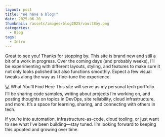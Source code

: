```yaml
---
layout: post
title: "We have a blog!"
date: 2025-06-20
thumbnail: /assets/images/blog2025/vaultBoy.png
categories:
  - Blog
tags:
  - Intro
---
```

Great to see you! Thanks for stopping by. This site is brand new and still a bit of a work in progress. Over the coming days (and probably weeks), I’ll be experimenting with different layouts, styling, and features to make sure it not only looks polished but also functions smoothly. Expect a few visual tweaks along the way as I fine-tune the experience.

💻 What You’ll Find Here
This site will serve as my personal tech portfolio. I’ll be sharing code samples, writing about projects I’m working on, and posting thoughts on topics in DevOps, site reliability, cloud infrastructure, and more. It’s a space for learning, sharing, and connecting with others in tech.

If you’re into automation, infrastructure-as-code, cloud tooling, or just want to see what I’ve been building—stay tuned. I’m looking forward to keeping this updated and growing over time.
